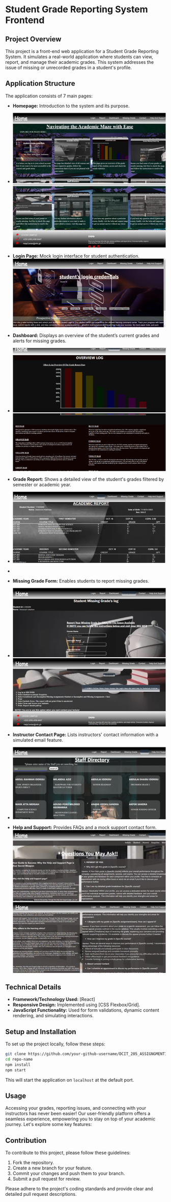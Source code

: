 # Student Grade Reporting System Frontend

## Project Overview

This project is a front-end web application for a Student Grade Reporting System. It simulates a real-world application where students can view, report, and manage their academic grades. This system addresses the issue of missing or unrecorded grades in a student's profile.

## Application Structure

The application consists of 7 main pages:

- **Homepage:** Introduction to the system and its purpose.
- ![screenshot of homepage](own/src/Components/Images/home1.png)
![screenshot of homepage](own\src\Components\Images\home2.png)

- **Login Page:** Mock login interface for student authentication.
![screenshot of loginpage](own\src\Components\Images\loginpagescreenshot.png)

- **Dashboard:** Displays an overview of the student’s current grades and alerts for missing grades.
- ![screenshot of dashboardpage](own\src\Components\Images\dashboard1.png)
![screenshot of dashboardpage](own\src\Components\Images\dashboard2.png)

- **Grade Report:** Shows a detailed view of the student's grades filtered by semester or academic year.
- ![screenshot of grade report page](own\src\Components\Images\reportpagescreenshot.png)
- 
- **Missing Grade Form:** Enables students to report missing grades.
- ![screenshot of missing grade page](own\src\Components\Images\missinggradepagescreenshot1.png)
![screenshot of missing grade page](own\src\Components\Images\missinggraderepage2.png)


- **Instructor Contact Page:** Lists instructors' contact information with a simulated email feature.
- ![screenshot of missing grade page](own\src\Components\Images\contactpagescreenshot.png)

- **Help and Support:** Provides FAQs and a mock support contact form.
![screenshot of missing grade page](own\src\Components\Images\helppagescreenshot1.png)
![screenshot of missing grade page](own\src\Components\Images\helppagescreenshot2.png)

## Technical Details

- **Framework/Technology Used:** [React]
- **Responsive Design:** Implemented using [CSS Flexbox/Grid].
- **JavaScript Functionality:** Used for form validations, dynamic content rendering, and simulating interactions.

## Setup and Installation

To set up the project locally, follow these steps:

```bash
git clone https://github.com/your-github-username/DCIT_205_ASSIGNGMENT1.git
cd repo-name
npm install
npm start
```

This will start the application on `localhost` at the default port.

## Usage

Accessing your grades, reporting issues, and connecting with your instructors has never been easier! Our user-friendly platform offers a seamless experience, empowering you to stay on top of your academic journey. Let's explore some key features:

## Contribution

To contribute to this project, please follow these guidelines:

1. Fork the repository.
2. Create a new branch for your feature.
3. Commit your changes and push them to your branch.
4. Submit a pull request for review.

Please adhere to the project's coding standards and provide clear and detailed pull request descriptions.

